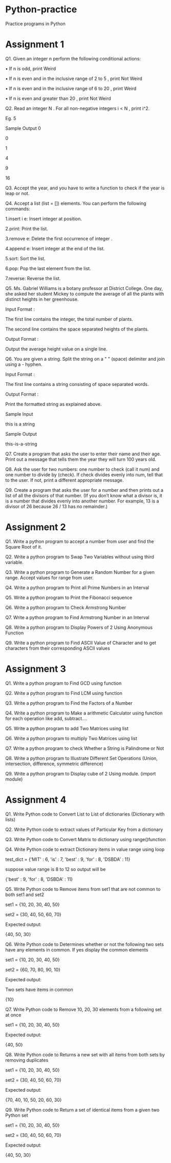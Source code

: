 # Python-practice

Practice programs in Python 

# Assignment 1

Q1. Given an integer n perform the following conditional actions:

•	If  n is odd, print Weird

•	If  n is even and in the inclusive range of  2 to 5 , print Not Weird

•	If  n is even and in the inclusive range of  6 to 20 , print Weird

•	If  n is even and greater than  20 , print Not Weird


Q2. Read an integer N . For all non-negative integers i <  N , print i^2. 

Eg. 5

Sample Output 0

0

1

4

9

16


Q3. Accept the year, and you have to write a function to check if the year is leap or not.

Q4. Accept a list (list = []) elements. You can perform the following commands:

1.insert i e: Insert integer  at position.

2.print: Print the list.

3.remove e: Delete the first occurrence of integer .

4.append e: Insert integer  at the end of the list.

5.sort: Sort the list.

6.pop: Pop the last element from the list.

7.reverse: Reverse the list.


Q5. Ms. Gabriel Williams is a botany professor at District College. One day, she asked her student Mickey to compute the average of all the plants with distinct heights in her greenhouse.

Input Format :

The first line contains the integer, the total number of plants.

The second line contains the  space separated heights of the plants.

Output Format :

Output the average height value on a single line.


Q6. You are given a string. Split the string on a " " (space) delimiter and join using a - hyphen.

Input Format :

The first line contains a string consisting of space separated words.

Output Format :

Print the formatted string as explained above.

Sample Input 

this is a string   

Sample Output

this-is-a-string


Q7. Create a program that asks the user to enter their name and their age. 
Print out a message that tells them the year they will turn 100 years old.


Q8. Ask the user for two numbers: one number to check (call it num) and one number to divide by (check). 
If check divides evenly into num, tell that to the user. If not, print a different appropriate message.


Q9. Create a program that asks the user for a number and then prints out a list of all the divisors of that number. 
(If you don’t know what a divisor is, it is a number that divides evenly into another number. For example, 13 is a divisor of 26 because 26 / 13 has no remainder.)


# Assignment 2

Q1.	Write a python program to accept a number from user and find the Square Root of it.

Q2.	Write a python program to Swap Two Variables without using third variable.

Q3.	Write a python program to Generate a Random Number for a given range. Accept values for range from user.

Q4.	Write a python program to Print all Prime Numbers in an Interval

Q5.	Write a python program to Print the Fibonacci sequence

Q6.	Write a python program to Check Armstrong Number

Q7.	Write a python program to Find Armstrong Number in an Interval

Q8.	Write a python program to Display Powers of 2 Using Anonymous Function

Q9.	Write a python program to Find ASCII Value of Character and to get characters from their corresponding ASCII values


# Assignment 3

Q1.	Write a python program to Find GCD using function

Q2.	Write a python program to Find LCM using function

Q3.	Write a python program to Find the Factors of a Number

Q4.	Write a python program to Make a arithmetic Calculator using function for each operation like add, subtract….

Q5.	Write a python program to add Two Matrices using list

Q6.	Write a python program to multiply Two Matrices using list

Q7.	Write a python program to check Whether a String is Palindrome or Not

Q8.	Write a python program to Illustrate Different Set Operations (Union, intersection, difference, symmetric difference)

Q9.	Write a python program to Display cube of 2 Using module. (import module)


# Assignment 4

Q1.	Write Python code to Convert List to List of dictionaries (Dictionary with lists)

Q2.	Write Python code to extract values of Particular Key from a dictionary 

Q3.	Write Python code to Convert Matrix to dictionary using range()function 

Q4.	Write Python code to extract Dictionary items in value range using loop  

test_dict = {'MIT' : 6, 'is' : 7, 'best' : 9, 'for' : 8, 'DSBDA' : 11}  

suppose value range is 8 to 12 so output will be

{'best' : 9, 'for' : 8, 'DSBDA' : 11}


Q5.	Write Python code to Remove items from set1 that are not common to both set1 and set2

set1 = {10, 20, 30, 40, 50}

set2 = {30, 40, 50, 60, 70}

Expected output:

{40, 50, 30}


Q6.	Write Python code to Determines whether or not the following two sets have any elements in common. If yes display the common elements

set1 = {10, 20, 30, 40, 50}

set2 = {60, 70, 80, 90, 10}

Expected output:

Two sets have items in common

{10}


Q7. Write Python code to Remove 10, 20, 30 elements from a following set at once

set1 = {10, 20, 30, 40, 50}

Expected output:

{40, 50}


Q8. Write Python code to Returns a new set with all items from both sets by removing duplicates

set1 = {10, 20, 30, 40, 50}

set2 = {30, 40, 50, 60, 70}

Expected output:

{70, 40, 10, 50, 20, 60, 30}


Q9. Write Python code to Return a set of identical items from a given two Python set

set1 = {10, 20, 30, 40, 50}

set2 = {30, 40, 50, 60, 70}

Expected output:

{40, 50, 30}


